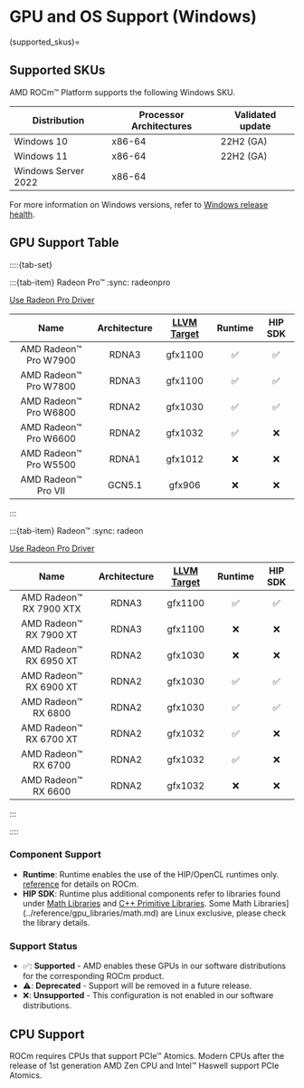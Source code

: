 # GPU and OS Support (Windows)

(supported_skus)=

## Supported SKUs

AMD ROCm™ Platform supports the following Windows SKU.

| Distribution        |Processor Architectures| Validated update   |
|---------------------|-----------------------|--------------------|
| Windows 10          | x86-64                | 22H2 (GA)          |
| Windows 11          | x86-64                | 22H2 (GA)          |
| Windows Server 2022 | x86-64                |                    |

For more information on Windows versions, refer to
[Windows release health](https://learn.microsoft.com/en-us/windows/release-health/).

## GPU Support Table

::::{tab-set}

:::{tab-item} Radeon Pro™
:sync: radeonpro

[Use Radeon Pro Driver](https://www.amd.com/en/support/linux-drivers)

| Name | Architecture |[LLVM Target](https://www.llvm.org/docs/AMDGPUUsage.html#processors) | Runtime | HIP SDK |
|:----:|:------------:|:--------------------------------------------------------------------:|:-------:|:----------------:|
| AMD Radeon™ Pro W7900   | RDNA3  | gfx1100 | ✅ | ✅ |
| AMD Radeon™ Pro W7800   | RDNA3  | gfx1100 | ✅ | ✅ |
| AMD Radeon™ Pro W6800   | RDNA2  | gfx1030 | ✅ | ✅ |
| AMD Radeon™ Pro W6600   | RDNA2  | gfx1032 | ✅ | ❌ |
| AMD Radeon™ Pro W5500   | RDNA1  | gfx1012 | ❌ | ❌ |
| AMD Radeon™ Pro VII     | GCN5.1 | gfx906  | ❌ | ❌ |

:::

:::{tab-item} Radeon™
:sync: radeon

[Use Radeon Pro Driver](https://www.amd.com/en/support/linux-drivers)

| Name | Architecture | [LLVM Target](https://www.llvm.org/docs/AMDGPUUsage.html#processors) | Runtime | HIP SDK |
|:----:|:------------:|:--------------------------------------------------------------------:|:-------:|:----------------:|
| AMD Radeon™ RX 7900 XTX | RDNA3  | gfx1100 | ✅ | ✅ |
| AMD Radeon™ RX 7900 XT  | RDNA3  | gfx1100 | ❌ | ❌ |
| AMD Radeon™ RX 6950 XT  | RDNA2  | gfx1030 | ❌ | ❌ |
| AMD Radeon™ RX 6900 XT  | RDNA2  | gfx1030 | ✅ | ✅ |
| AMD Radeon™ RX 6800     | RDNA2  | gfx1030 | ✅ | ✅ |
| AMD Radeon™ RX 6700 XT  | RDNA2  | gfx1032 | ✅ | ❌ |
| AMD Radeon™ RX 6700     | RDNA2  | gfx1032 | ✅ | ❌ |
| AMD Radeon™ RX 6600     | RDNA2  | gfx1032 | ❌ | ❌ |

:::

::::

### Component Support

- **Runtime**: Runtime enables the use of the HIP/OpenCL runtimes only.
  [reference](../reference/all) for details on ROCm.
- **HIP SDK**: Runtime plus additional components refer to libraries found under
  [Math Libraries](../reference/gpu_libraries/math.md) and
  [C++ Primitive Libraries](../reference/gpu_libraries/c%2B%2B_primitives.md).
  Some Math Libraries](../reference/gpu_libraries/math.md) are Linux exclusive,
  please check the library details.

### Support Status

- ✅: **Supported** - AMD enables these GPUs in our software distributions for
  the corresponding ROCm product.
- ⚠️: **Deprecated** - Support will be removed in a future release.
- ❌: **Unsupported** - This configuration is not enabled in our software
  distributions.

## CPU Support

ROCm requires CPUs that support PCIe™ Atomics. Modern CPUs after the release of
1st generation AMD Zen CPU and Intel™ Haswell support PCIe Atomics.
